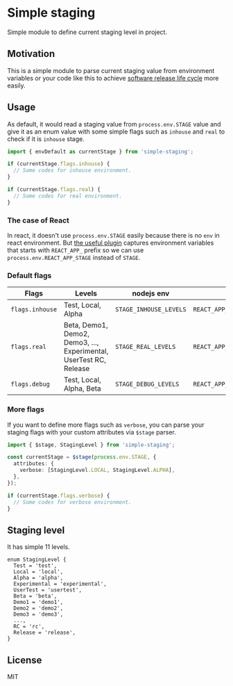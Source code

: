 # Simple staging

Simple module to define current staging level in project.

## Motivation

This is a simple module to parse current staging value from environment variables or your code like this to achieve [software release life cycle](https://en.wikipedia.org/wiki/Software_release_life_cycle) more easily.

## Usage

As default, it would read a staging value from `process.env.STAGE` value and give it as an enum value with some simple flags such as `inhouse` and `real` to check if it is `inhouse` stage.

```typescript
import { envDefault as currentStage } from 'simple-staging';

if (currentStage.flags.inhouse) {
  // Some codes for inhouse environment.
}

if (currentStage.flags.real) {
  // Some codes for real environment.
}
```

### The case of React

In react, it doesn't use `process.env.STAGE` easily because there is no `env` in react environment. But [the useful plugin](https://github.com/tuchk4/react-app-env) captures environment variables that starts with `REACT_APP_` prefix so we can use `process.env.REACT_APP_STAGE` instead of `STAGE`.

### Default flags

| Flags           | Levels                                                             | nodejs env             | React env                        |
| --------------- | ------------------------------------------------------------------ | ---------------------- | -------------------------------- |
| `flags.inhouse` | Test, Local, Alpha                                                 | `STAGE_INHOUSE_LEVELS` | `REACT_APP_STAGE_INHOUSE_LEVELS` |
| `flags.real`    | Beta, Demo1, Demo2, Demo3, ..., Experimental, UserTest RC, Release | `STAGE_REAL_LEVELS`    | `REACT_APP_STAGE_REAL_LEVELS`    |
| `flags.debug`   | Test, Local, Alpha, Beta                                           | `STAGE_DEBUG_LEVELS`   | `REACT_APP_STAGE_DEBUG_LEVELS`   |

### More flags

If you want to define more flags such as `verbose`, you can parse your staging flags with your custom attributes via `$stage` parser.

```typescript
import { $stage, StagingLevel } from 'simple-staging';

const currentStage = $stage(process.env.STAGE, {
  attributes: {
    verbose: [StagingLevel.LOCAL, StagingLevel.ALPHA],
  },
});

if (currentStage.flags.verbose) {
  // Some codes for verbose environment.
}
```

## Staging level

It has simple 11 levels.

```
enum StagingLevel {
  Test = 'test',
  Local = 'local',
  Alpha = 'alpha',
  Experimental = 'experimental',
  UserTest = 'usertest',
  Beta = 'beta',
  Demo1 = 'demo1',
  Demo2 = 'demo2',
  Demo3 = 'demo3',
  ...,
  RC = 'rc',
  Release = 'release',
}
```

## License

MIT
